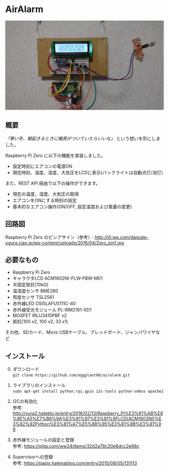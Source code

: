 # AirAlarm

![raspi_photo](image/raspi_photo.JPG)


## 概要

*「寒い冬、朝起きるときに暖房がついていたらいいな」* という想いを形にしました。

Raspberry Pi Zero に以下の機能を実装しました。

- 設定時刻にエアコンの電源ON
- 現在時刻、温度、湿度、大気圧をLCDに表示(バックライトは自動点灯/消灯）

また、REST API 経由で以下の操作ができます。

- 現在の温度、湿度、大気圧の取得
- エアコンをONにする時刻の設定
- 基本的なエアコン操作(ON/OFF, 設定温度および風量の変更)


## 回路図

Raspberry Pi Zero のピンアサイン（参考）:
http://i0.wp.com/daisuke-ogura.ciao.jp/wp-content/uploads/2016/04/Zero_pin1.jpg


## 必要なもの

- Raspberry Pi Zero
- キャラクタLCD ACM1602NI-FLW-FBW-M01
- 半固定抵抗(10kΩ)
- 温湿度センサ BME280
- 照度センサ TSL2561
- 赤外線LED OSI5LAFU5111C-40
- 赤外線受光モジュール PL-IRM2161-XD1
- MOSFET IRLU3410PBF x2
- 抵抗(100 x2, 100 x2, 33 x1)

その他、SDカード、Micro USBケーブル、ブレッドボード、ジャンパワイヤなど


## インストール

0. ダウンロード  
   `git clone https://github.com/eggplant60/airalarm.git`

1. ライブラリのインストール  
	`sudo apt-get install python.rpi.gpio i2c-tools python-smbus apache2`

2. I2Cの有効化  
   参考: http://yura2.hateblo.jp/entry/2016/02/13/Raspberry_Pi%E3%81%AB%E6%8E%A5%E7%B6%9A%E3%81%97%E3%81%9FLCD(ACM1602NI)%E3%82%92Python%E3%81%A7%E5%8B%95%E3%81%8B%E3%81%99

3. 赤外線モジュールの設定と登録  
   参考: https://qiita.com/ww24/items/32d2a78c20e6dcc2e68c

4. Supervisorへの登録  
   参考: https://papix.hatenablog.com/entry/2015/08/05/131113


